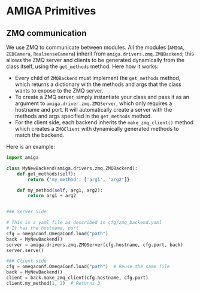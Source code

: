 # AMIGA Primitives


## ZMQ communication
We use ZMQ to communicate between modules. All the modules (`AMIGA`, `ZEDCamera`, `RealsenseCamera`) inherit from `amiga.drivers.zmq.ZMQBackend`; this allows the ZMQ server and clients to be generated dynamically from the class itself, using the `get_methods` method. Here how it works:
- Every child of `ZMQBackend` must implement the `get_methods` method, which returns a dictionary with the methods and args that the class wants to expose to the ZMQ server.
- To create a ZMQ server, simply instantiate your class and pass it as an argument to `amiga.driver.zmq.ZMQServer`, which only requires a hostname and port. It will automatically create a server with the methods and args specified in the `get_methods` method.
- For the client side, each backend inherits the `make_zmq_client()` method which creates a `ZMQClient` with dynamically generated methods to match the backend.

Here is an example:

```python
import amiga

class MyNewBackend(amiga.drivers.zmq.ZMQBackend):
    def get_methods(self):
        return {'my_method': ['arg1', 'arg2']}

    def my_method(self, arg1, arg2):
        return arg1 + arg2


### Server Side

# This is a yaml file as described in cfg/zmq_backend.yaml
# It has the hostname, port
cfg = omegaconf.OmegaConf.load("path") 
back = MyNewBackend()
server = amiga.drivers.zmq.ZMQServer(cfg.hostname, cfg.port, back)
server.serve()

### Client side
cfg = omegaconf.OmegaConf.load("path")  # Reuse the same file
back = MyNewBackend()
client = back.make_zmq_client(cfg.hostname, cfg.port)
client.my_method(1, 2)  # Returns 3
```